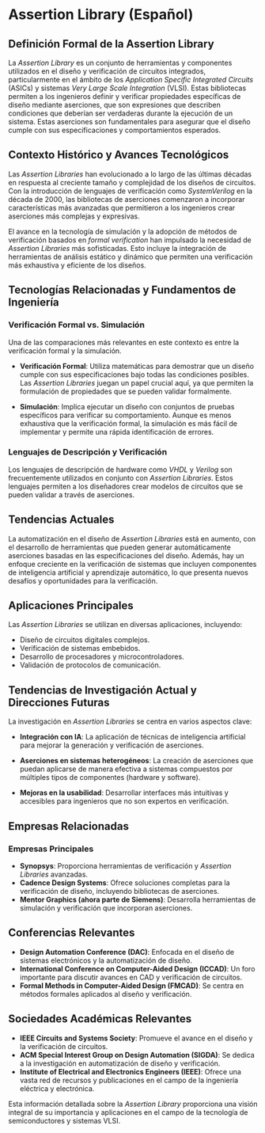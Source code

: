 # Assertion Library (Español)

## Definición Formal de la Assertion Library

La *Assertion Library* es un conjunto de herramientas y componentes utilizados en el diseño y verificación de circuitos integrados, particularmente en el ámbito de los *Application Specific Integrated Circuits* (ASICs) y sistemas *Very Large Scale Integration* (VLSI). Estas bibliotecas permiten a los ingenieros definir y verificar propiedades específicas de diseño mediante aserciones, que son expresiones que describen condiciones que deberían ser verdaderas durante la ejecución de un sistema. Estas aserciones son fundamentales para asegurar que el diseño cumple con sus especificaciones y comportamientos esperados.

## Contexto Histórico y Avances Tecnológicos

Las *Assertion Libraries* han evolucionado a lo largo de las últimas décadas en respuesta al creciente tamaño y complejidad de los diseños de circuitos. Con la introducción de lenguajes de verificación como *SystemVerilog* en la década de 2000, las bibliotecas de aserciones comenzaron a incorporar características más avanzadas que permitieron a los ingenieros crear aserciones más complejas y expresivas.

El avance en la tecnología de simulación y la adopción de métodos de verificación basados en *formal verification* han impulsado la necesidad de *Assertion Libraries* más sofisticadas. Esto incluye la integración de herramientas de análisis estático y dinámico que permiten una verificación más exhaustiva y eficiente de los diseños.

## Tecnologías Relacionadas y Fundamentos de Ingeniería

### Verificación Formal vs. Simulación

Una de las comparaciones más relevantes en este contexto es entre la verificación formal y la simulación. 

- **Verificación Formal**: Utiliza matemáticas para demostrar que un diseño cumple con sus especificaciones bajo todas las condiciones posibles. Las *Assertion Libraries* juegan un papel crucial aquí, ya que permiten la formulación de propiedades que se pueden validar formalmente.
  
- **Simulación**: Implica ejecutar un diseño con conjuntos de pruebas específicos para verificar su comportamiento. Aunque es menos exhaustiva que la verificación formal, la simulación es más fácil de implementar y permite una rápida identificación de errores.

### Lenguajes de Descripción y Verificación

Los lenguajes de descripción de hardware como *VHDL* y *Verilog* son frecuentemente utilizados en conjunto con *Assertion Libraries*. Estos lenguajes permiten a los diseñadores crear modelos de circuitos que se pueden validar a través de aserciones.

## Tendencias Actuales

La automatización en el diseño de *Assertion Libraries* está en aumento, con el desarrollo de herramientas que pueden generar automáticamente aserciones basadas en las especificaciones del diseño. Además, hay un enfoque creciente en la verificación de sistemas que incluyen componentes de inteligencia artificial y aprendizaje automático, lo que presenta nuevos desafíos y oportunidades para la verificación.

## Aplicaciones Principales

Las *Assertion Libraries* se utilizan en diversas aplicaciones, incluyendo:

- Diseño de circuitos digitales complejos.
- Verificación de sistemas embebidos.
- Desarrollo de procesadores y microcontroladores.
- Validación de protocolos de comunicación.

## Tendencias de Investigación Actual y Direcciones Futuras

La investigación en *Assertion Libraries* se centra en varios aspectos clave:

- **Integración con IA**: La aplicación de técnicas de inteligencia artificial para mejorar la generación y verificación de aserciones.
  
- **Aserciones en sistemas heterogéneos**: La creación de aserciones que puedan aplicarse de manera efectiva a sistemas compuestos por múltiples tipos de componentes (hardware y software).
  
- **Mejoras en la usabilidad**: Desarrollar interfaces más intuitivas y accesibles para ingenieros que no son expertos en verificación.

## Empresas Relacionadas

### Empresas Principales

- **Synopsys**: Proporciona herramientas de verificación y *Assertion Libraries* avanzadas.
- **Cadence Design Systems**: Ofrece soluciones completas para la verificación de diseño, incluyendo bibliotecas de aserciones.
- **Mentor Graphics (ahora parte de Siemens)**: Desarrolla herramientas de simulación y verificación que incorporan aserciones.

## Conferencias Relevantes

- **Design Automation Conference (DAC)**: Enfocada en el diseño de sistemas electrónicos y la automatización de diseño.
- **International Conference on Computer-Aided Design (ICCAD)**: Un foro importante para discutir avances en CAD y verificación de circuitos.
- **Formal Methods in Computer-Aided Design (FMCAD)**: Se centra en métodos formales aplicados al diseño y verificación.

## Sociedades Académicas Relevantes

- **IEEE Circuits and Systems Society**: Promueve el avance en el diseño y la verificación de circuitos.
- **ACM Special Interest Group on Design Automation (SIGDA)**: Se dedica a la investigación en automatización de diseño y verificación.
- **Institute of Electrical and Electronics Engineers (IEEE)**: Ofrece una vasta red de recursos y publicaciones en el campo de la ingeniería eléctrica y electrónica.

Esta información detallada sobre la *Assertion Library* proporciona una visión integral de su importancia y aplicaciones en el campo de la tecnología de semiconductores y sistemas VLSI.